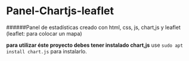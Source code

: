 # Panel-Chartjs-leaflet
######Panel de estadísticas creado con html, css, js, chart,js y leaflet (leaflet: para colocar un mapa)

**para utilizar éste proyecto debes tener instalado chart,js**
use `sudo apt install chart.js` para instalarlo.
